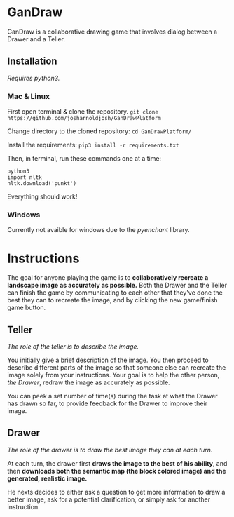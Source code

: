 # GanDraw
GanDraw is a collaborative drawing game that involves dialog between a Drawer and a Teller. 

## Installation

*Requires python3.*

### Mac & Linux

First open terminal & clone the repository.
`git clone https://github.com/josharnoldjosh/GanDrawPlatform`

Change directory to the cloned repository:
`cd GanDrawPlatform/`

Install the requirements:
`pip3 install -r requirements.txt`

Then, in terminal, run these commands one at a time:
```
python3
import nltk
nltk.download('punkt')
```

Everything should work!

### Windows

Currently not avaible for windows due to the *pyenchant* library.

# Instructions

The goal for anyone playing the game is to **collaboratively recreate a landscape image as accurately as possible.** Both the Drawer and the Teller can finish the game by communicating to each other that they've done the best they can to recreate the image, and by clicking the new game/finish game button.

## Teller
*The role of the teller is to describe the image.*

You initially give a brief description of the image. You then proceed to describe different parts of the image so that someone else can recreate the image solely from your instructions. Your goal is to help the other person, *the Drawer*, redraw the image as accurately as possible.

You can peek a set number of time(s) during the task at what the Drawer has drawn so far, to provide feedback for the Drawer to improve their image.

## Drawer
*The role of the drawer is to draw the best image they can at each turn.*

At each turn, the drawer first **draws the image to the best of his ability**, and then **downloads both the semantic map (the block colored image) and the generated, realistic image.** 

He nexts decides to either ask a question to get more information to draw a better image, ask for a potential clarification, or simply ask for another instruction.

